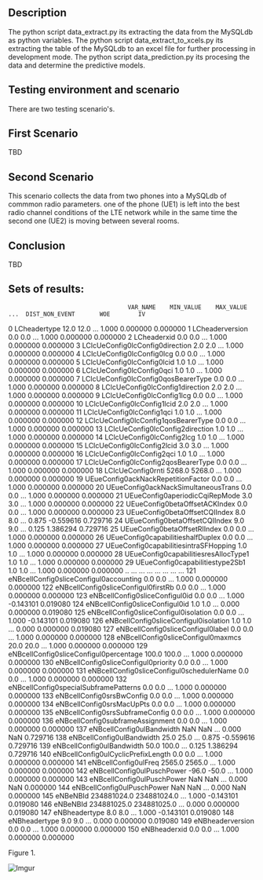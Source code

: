 ## Description

 The python script data_extract.py its extracting the data from the MySQLdb as
python variables.
 The python script data_extract_to_xcels.py its extracting the table of the MySQLdb to an excel file for further processing in development mode.
 The python script data_prediction.py its procesing the data and determine the predictive models.

## Testing environment and scenario

There are two testing scenario's.

## First Scenario

TBD

## Second Scenario

This scenario collects the data from two phones into a MySQLdb of commmon radio parameters. one of the phone (UE1) is left into the best radio channel conditions of the LTE network while in the same time the second one (UE2) is moving between several rooms.


## Conclusion

TBD



## Sets of results:

                                      VAR_NAME    MIN_VALUE    MAX_VALUE  ...  DIST_NON_EVENT       WOE        IV
0                                 LCheadertype         12.0         12.0  ...           1.000  0.000000  0.000000
1                              LCheaderversion          0.0          0.0  ...           1.000  0.000000  0.000000
2                                  LCheaderxid          0.0          0.0  ...           1.000  0.000000  0.000000
3              LClcUeConfig0lcConfig0direction          2.0          2.0  ...           1.000  0.000000  0.000000
4                    LClcUeConfig0lcConfig0lcg          0.0          0.0  ...           1.000  0.000000  0.000000
5                   LClcUeConfig0lcConfig0lcid          1.0          1.0  ...           1.000  0.000000  0.000000
6                    LClcUeConfig0lcConfig0qci          1.0          1.0  ...           1.000  0.000000  0.000000
7          LClcUeConfig0lcConfig0qosBearerType          0.0          0.0  ...           1.000  0.000000  0.000000
8              LClcUeConfig0lcConfig1direction          2.0          2.0  ...           1.000  0.000000  0.000000
9                    LClcUeConfig0lcConfig1lcg          0.0          0.0  ...           1.000  0.000000  0.000000
10                  LClcUeConfig0lcConfig1lcid          2.0          2.0  ...           1.000  0.000000  0.000000
11                   LClcUeConfig0lcConfig1qci          1.0          1.0  ...           1.000  0.000000  0.000000
12         LClcUeConfig0lcConfig1qosBearerType          0.0          0.0  ...           1.000  0.000000  0.000000
13             LClcUeConfig0lcConfig2direction          1.0          1.0  ...           1.000  0.000000  0.000000
14                   LClcUeConfig0lcConfig2lcg          1.0          1.0  ...           1.000  0.000000  0.000000
15                  LClcUeConfig0lcConfig2lcid          3.0          3.0  ...           1.000  0.000000  0.000000
16                   LClcUeConfig0lcConfig2qci          1.0          1.0  ...           1.000  0.000000  0.000000
17         LClcUeConfig0lcConfig2qosBearerType          0.0          0.0  ...           1.000  0.000000  0.000000
18                           LClcUeConfig0rnti       5268.0       5268.0  ...           1.000  0.000000  0.000000
19          UEueConfig0ackNackRepetitionFactor          0.0          0.0  ...           1.000  0.000000  0.000000
20         UEueConfig0ackNackSimultaneousTrans          0.0          0.0  ...           1.000  0.000000  0.000000
21              UEueConfig0aperiodicCqiRepMode          3.0          3.0  ...           1.000  0.000000  0.000000
22               UEueConfig0betaOffsetACKIndex          0.0          0.0  ...           1.000  0.000000  0.000000
23               UEueConfig0betaOffsetCQIIndex          8.0          8.0  ...           0.875 -0.559616  0.729716
24               UEueConfig0betaOffsetCQIIndex          9.0          9.0  ...           0.125  1.386294  0.729716
25                UEueConfig0betaOffsetRIIndex          0.0          0.0  ...           1.000  0.000000  0.000000
26           UEueConfig0capabilitieshalfDuplex          0.0          0.0  ...           1.000  0.000000  0.000000
27       UEueConfig0capabilitiesintraSFHopping          1.0          1.0  ...           1.000  0.000000  0.000000
28        UEueConfig0capabilitiesresAllocType1          1.0          1.0  ...           1.000  0.000000  0.000000
29             UEueConfig0capabilitiestype2Sb1          1.0          1.0  ...           1.000  0.000000  0.000000
..                                         ...          ...          ...  ...             ...       ...       ...
121     eNBcellConfig0sliceConfigul0accounting          0.0          0.0  ...           1.000  0.000000  0.000000
122        eNBcellConfig0sliceConfigul0firstRb          0.0          0.0  ...           1.000  0.000000  0.000000
123             eNBcellConfig0sliceConfigul0id          0.0          0.0  ...           1.000 -0.143101  0.019080
124             eNBcellConfig0sliceConfigul0id          1.0          1.0  ...           0.000  0.000000  0.019080
125      eNBcellConfig0sliceConfigul0isolation          0.0          0.0  ...           1.000 -0.143101  0.019080
126      eNBcellConfig0sliceConfigul0isolation          1.0          1.0  ...           0.000  0.000000  0.019080
127          eNBcellConfig0sliceConfigul0label          0.0          0.0  ...           1.000  0.000000  0.000000
128         eNBcellConfig0sliceConfigul0maxmcs         20.0         20.0  ...           1.000  0.000000  0.000000
129     eNBcellConfig0sliceConfigul0percentage        100.0        100.0  ...           1.000  0.000000  0.000000
130       eNBcellConfig0sliceConfigul0priority          0.0          0.0  ...           1.000  0.000000  0.000000
131  eNBcellConfig0sliceConfigul0schedulerName          0.0          0.0  ...           1.000  0.000000  0.000000
132      eNBcellConfig0specialSubframePatterns          0.0          0.0  ...           1.000  0.000000  0.000000
133                  eNBcellConfig0srsBwConfig          0.0          0.0  ...           1.000  0.000000  0.000000
134                  eNBcellConfig0srsMacUpPts          0.0          0.0  ...           1.000  0.000000  0.000000
135            eNBcellConfig0srsSubframeConfig          0.0          0.0  ...           1.000  0.000000  0.000000
136           eNBcellConfig0subframeAssignment          0.0          0.0  ...           1.000  0.000000  0.000000
137                  eNBcellConfig0ulBandwidth          NaN          NaN  ...           0.000       NaN  0.729716
138                  eNBcellConfig0ulBandwidth         25.0         25.0  ...           0.875 -0.559616  0.729716
139                  eNBcellConfig0ulBandwidth         50.0        100.0  ...           0.125  1.386294  0.729716
140         eNBcellConfig0ulCyclicPrefixLength          0.0          0.0  ...           1.000  0.000000  0.000000
141                       eNBcellConfig0ulFreq       2565.0       2565.0  ...           1.000  0.000000  0.000000
142                 eNBcellConfig0ulPuschPower        -96.0        -50.0  ...           1.000  0.000000  0.000000
143                 eNBcellConfig0ulPuschPower          NaN          NaN  ...           0.000       NaN  0.000000
144                 eNBcellConfig0ulPuschPower          NaN          NaN  ...           0.000       NaN  0.000000
145                                   eNBeNBId  234881024.0  234881024.0  ...           1.000 -0.143101  0.019080
146                                   eNBeNBId  234881025.0  234881025.0  ...           0.000  0.000000  0.019080
147                              eNBheadertype          8.0          8.0  ...           1.000 -0.143101  0.019080
148                              eNBheadertype          9.0          9.0  ...           0.000  0.000000  0.019080
149                           eNBheaderversion          0.0          0.0  ...           1.000  0.000000  0.000000
150                               eNBheaderxid          0.0          0.0  ...           1.000  0.000000  0.000000


Figure 1. 

![Imgur](https://i.imgur.com/rXniAk6.png)
